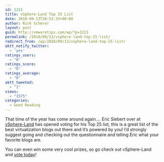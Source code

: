 ```yaml
---
id: 1221
title: vSphere-Land Top 25 List
date: 2010-09-13T20:52:33+00:00
author: Rick Scherer
layout: post
guid: http://vmwaretips.com/wp/?p=1221
permalink: /2010/09/13/vsphere-land-top-25-list/
redirect_from: /wp/2010/09/13/vsphere-land-top-25-list/
aktt_notify_twitter:
  - 'yes'
ratings_users:
  - "0"
ratings_score:
  - "0"
ratings_average:
  - "0"
aktt_tweeted:
  - "1"
views:
  - "1575"
categories:
  - Good Reading
---
```

That time of the year has come around again&#8230;. Eric Siebert over at <a href="http://vsphere-land.com/news/voting-now-open-for-the-top-25-vmware-virtualization-blogs.html" target="_blank">vSphere-Land</a> has opened voting for his Top 25 list, this is a great list of the best virtualization blogs out there and it&#8217;s powered by you! I&#8217;d strongly suggest going and checking out the questionnaire and telling Eric what your favorite blogs are.

You can even win some very cool prizes, so go check out vSphere-Land and <a href="http://vsphere-land.com/news/voting-now-open-for-the-top-25-vmware-virtualization-blogs.html" target="_blank">vote today</a>!
